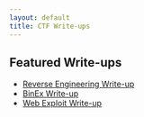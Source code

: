```yaml
---
layout: default
title: CTF Write-ups
---
```


<div class="writeup-columns">
<div class="featured-right">
    <h2>Featured Write-ups</h2>
    <ul>
      <li><a href="{{ site.baseurl }}/posts/re1.html">Reverse Engineering Write-up</a></li>
      <li><a href="{{ site.baseurl }}/posts/bin1.html">BinEx Write-up</a></li>
      <li><a href="{{ site.baseurl }}/posts/web1.html">Web Exploit Write-up</a></li>
    </ul>
    </div>
</div>

  